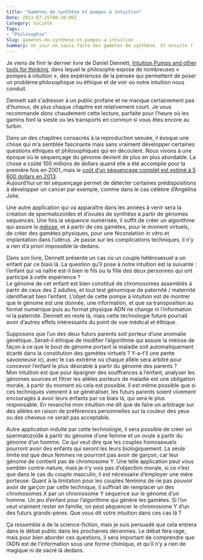 ```yaml
---
title: "Gamètes de synthèse et pompes à intuition"
Date: 2013-07-25T00:20:00Z
Category: Société
Tags: 
- "Philosophie"
Slug: gametes-de-synthese-et-pompes-a-intuition
Summary: Un jour on saura faire des gametes de synthèse. Et ensuite ?
---
```



Je viens de finir le dernier livre de Daniel Dennett, [Intuition Pumps and other tools for thinking](http://www.amazon.com/Intuition-Pumps-Other-Tools-Thinking/dp/1480512222), dans lequel le philosophe expose de nombreuses « pompes à intuition », des expériences de la pensée qui permettent de poser un problème philosophique ou éthique et de voir où notre intuition nous conduit.

Dennett sait s'adresser à un public profane et ne manque certainement pas d’humour, de plus chaque chapitre est relativement court. Je vous recommande donc chaudement cette lecture, parfaite pour l’heure où les gamins font la sieste ou les transports en commun si vous êtes encore au turbin.

Dans un des chapitres consacrés à la reproduction sexuée, il évoque une chose qui m’a semblée fascinante mais sans vraiment développer certaines questions éthiques et philosophiques qui en découlent.
Nous vivons à une époque où le séquençage du génome devient de plus en plus abordable. La chose a coûté 100 millions de dollars quand elle a été accomplie pour la première fois en 2001, mais le [coût d’un séquençage complet est estimé à 5 600 dollars en 2013](http://www.genome.gov/sequencingcosts/).  
Aujourd’hui un tel séquençage permet de détecter certaines prédispositions à développer un cancer par exemple, comme dans le cas célèbre d’Angélina Jolie.

Une autre application qui va apparaître dans les années à venir sera la création de spermatozoïdes et d’ovules de synthèse à partir de génomes séquencés.
Une fois la séquence numérisée, il suffit de créer un algorithme qui assure la [méiose](http://fr.wikipedia.org/wiki/M%C3%A9iose), et à partir de ces gamètes, pour le moment virtuels, de créer des gamètes physiques, pour une fécondation in vitro et implantation dans l’utérus. Je passe sur les complications techniques, il n’y a rien d’a priori impossible là-dedans.

Dans son livre, Dennett présente un cas où un couple hétérosexuel a un enfant par ce biais là. La question qu’il pose à notre intuition est la suivante : l’enfant qui va naître est-il bien le fils ou la fille des deux personnes qui ont participé à cette expérience ?  
Le génome de cet enfant est bien constitué de chromosomes assemblés à partir de ceux des 2 adultes, et tout test génomique de paternité / maternité identifierait bien l’enfant.
L’objet de cette pompe à intuition est de montrer que le génome est une donnée, une information, et que sa transposition au format numérique puis au format physique ADN ne change ni l’information ni la paternité.
Dennett en reste là, mais cette technologie future pourrait avoir d’autres effets intéressants du point de vue médical et éthique.

Supposons que l’un des deux futurs parents soit porteur d’une anomalie génétique. Serait-il éthique de modifier l’algorithme qui assure la méiose de façon à ce que le bout de génome portant la maladie soit automatiquement écarté dans la constitution des gamètes virtuels ? Y-a-t’il une pente savonneuse ici, avec le cas extrème où chaque allèle sera arbitré pour concevoir l’enfant le plus désirable à partir du génome des parents ?  
Mon intuition est que pour épargner des souffrances à l’enfant, analyser les génomes sources et filtrer les allèles porteurs de maladie est une obligation morale, à partir du moment où cela est possible. Il est même possible que si ces techniques viennent à se généraliser, les futurs parents soient vivement encouragés à avoir leurs enfants par ce biais là, qui sera le plus responsable. En revanche mon intuition me dit que de faire un arbitrage sur des allèles en raison de préférences personnelles sur la couleur des yeux ou des cheveux ne serait pas acceptable.

Autre application induite par cette technologie, il sera possible de créer un spermatozoïde à partir du génome d’une femme et un ovule à partir du génome d’un homme. Ce qui veut dire que les couples homosexuels pourront avoir des enfants qui seront les leurs biologiquement. La seule limite est que deux femmes ne pourront pas avoir de garçon, car leur génome de contient pas de chromosome Y.
Une telle application peut vous sembler contre-nature, mais je n’y vois pas d’objection morale, si ce n’est que dans le cas du couple masculin, il est nécessaire d’employer une mère porteuse.
Quant à la limitation pour les couples féminins de ne pas pouvoir avoir de garçon par cette technique, il suffirait de remplacer un des chromosomes X par un chromosome Y séquencé sur le génome d’un homme. Un jeu d’enfant pour l’algorithme qui génère les gamètes. Si l’on veut vraiment rester en famille, on peut séquencer le chromosome Y d’un des futurs grands-pères.
Que vous dit votre intuition dans ces cas là ?

Ça ressemble à de la science-fiction, mais je suis persuadé que cela entrera dans le débat public dans les prochaines décennies.
Le débat fera rage, mais pour bien aborder ces questions, il sera important de comprendre que l’ADN est de l’information sous une forme chimique, et qu’il n’y a rien de magique ni de sacré là dedans.